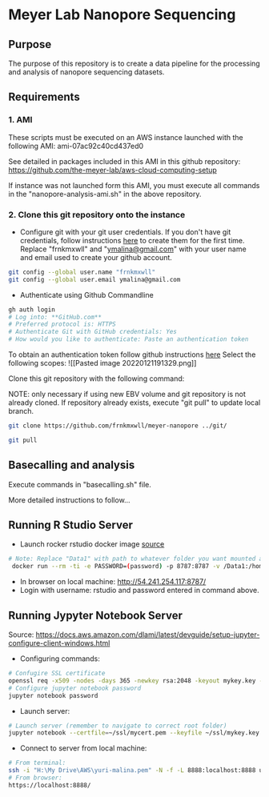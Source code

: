 # Meyer Lab Nanopore Sequencing
## Purpose  
The purpose of this repository is to create a data pipeline for the processing and analysis of nanopore sequencing datasets.

## Requirements
### 1. AMI
These scripts must be executed on an AWS instance launched with the following AMI:
ami-07ac92c40cd437ed0

See detailed in packages included in this AMI in this github repository:
https://github.com/the-meyer-lab/aws-cloud-computing-setup

If instance was not launched form this AMI, you must execute all commands in the "nanopore-analysis-ami.sh" in the above repository.

### 2. Clone this git repository onto the instance
- Configure git with your git user credentials. If you don't have git credentials, follow instructions [here](https://docs.github.com/en/get-started/signing-up-for-github/signing-up-for-a-new-github-account) to create them for the first time. Replace "frnkmxwll" and "ymalina@gmail.com" with your user name and email used to create your github account.
```bash
git config --global user.name "frnkmxwll"
git config --global user.email ymalina@gmail.com
```
- Authenticate using Github Commandline
```bash
gh auth login
# Log into: **GitHub.com**
# Preferred protocol is: HTTPS
# Authenticate Git with GitHub credentials: Yes
# How would you like to authenticate: Paste an authentication token
```

To obtain an authentication token follow github instructions [here](https://docs.github.com/en/authentication/keeping-your-account-and-data-secure/creating-a-personal-access-token)
	Select the following scopes:
	![[Pasted image 20220121191329.png]]

Clone this git repository with the following command:

NOTE: only necessary if using new EBV volume and git repository is not already cloned. 
If repository already exists, execute "git pull" to update local branch.
```bash
git clone https://github.com/frnkmxwll/meyer-nanopore ../git/

git pull
```

## Basecalling and analysis
Execute commands in "basecalling.sh" file.

More detailed instructions to follow...

## Running R Studio Server
- Launch rocker rstudio docker image [source](https://rocker-project.org/)
```bash
# Note: Replace "Data1" with path to whatever folder you want mounted and visible in R
 docker run --rm -ti -e PASSWORD=(password) -p 8787:8787 -v /Data1:/home/rstudio/Data1 -e ROOT=TRUE rocker/rstudio
```
- In browser on local machine: http://54.241.254.117:8787/
- Login with username: rstudio and password entered in command above.

## Running Jypyter Notebook Server
Source: https://docs.aws.amazon.com/dlami/latest/devguide/setup-jupyter-configure-client-windows.html
- Configuring commands:
```bash
# Confugire SSL certificate
openssl req -x509 -nodes -days 365 -newkey rsa:2048 -keyout mykey.key -out mycert.pem
# Configure jupyter notebook password
jupyter notebook password
```
- Launch server:
```bash
# Launch server (remember to navigate to correct root folder)
jupyter notebook --certfile=~/ssl/mycert.pem --keyfile ~/ssl/mykey.key
```
- Connect to server from local machine:
```bash
# From terminal:
ssh -i "H:\My Drive\AWS\yuri-malina.pem" -N -f -L 8888:localhost:8888 ubuntu@ec2-54-241-254-117.us-west-1.compute.amazonaws.com
# From browser:
https://localhost:8888/
```
